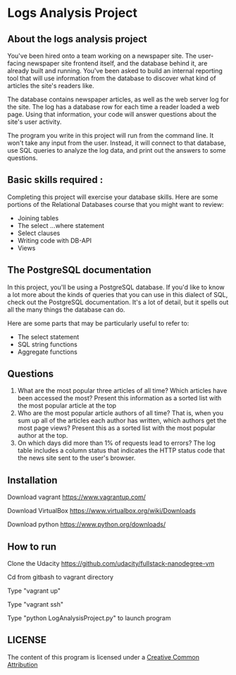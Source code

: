# Logs Analysis Project

## About the logs analysis project

You've been hired onto a team working on a newspaper site. The user-facing newspaper site frontend itself, and the database behind it, are already built and running. You've been asked to build an internal reporting tool that will use information from the database to discover what kind of articles the site's readers like.

The database contains newspaper articles, as well as the web server log for the site. The log has a database row for each time a reader loaded a web page. Using that information, your code will answer questions about the site's user activity.

The program you write in this project will run from the command line. It won't take any input from the user. Instead, it will connect to that database, use SQL queries to analyze the log data, and print out the answers to some questions.

## Basic skills required :

Completing this project will exercise your database skills. Here are some portions of the Relational Databases course that you might want to review:

* Joining tables
* The select ...where statement
* Select clauses
* Writing code with DB-API
* Views

## The PostgreSQL documentation

In this project, you'll be using a PostgreSQL database. If you'd like to know a lot more about the kinds of queries that you can use in this dialect of SQL, check out the PostgreSQL documentation. It's a lot of detail, but it spells out all the many things the database can do.

Here are some parts that may be particularly useful to refer to:
* The select statement
* SQL string functions
* Aggregate functions


## Questions

1. What are the most popular three articles of all time?
  Which articles have been accessed the most?
  Present this information as a sorted list with the most popular article at the top
2. Who are the most popular article authors of all time?
  That is, when you sum up all of the articles each author has written, which authors get the most page views?
  Present this as a sorted list with the most popular author at the top.
3. On which days did more than 1% of requests lead to errors?
  The log table includes a column status that indicates the HTTP status code that the news site sent to the user's browser.
  
## Installation

Download vagrant https://www.vagrantup.com/

Download VirtualBox https://www.virtualbox.org/wiki/Downloads

Download python https://www.python.org/downloads/

## How to run

Clone the Udacity https://github.com/udacity/fullstack-nanodegree-vm

Cd from gitbash to vagrant directory 

Type "vagrant up"

Type "vagrant ssh"

Type "python LogAnalysisProject.py" to launch program


## LICENSE

The content of this program is licensed under a <a href="https://creativecommons.org/licenses/by/2.0/">Creative Common Attribution</a>
